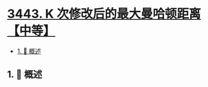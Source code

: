 # [3443. K 次修改后的最大曼哈顿距离【中等】](https://github.com/tnotesjs/TNotes.leetcode/tree/main/notes/3443.%20K%20%E6%AC%A1%E4%BF%AE%E6%94%B9%E5%90%8E%E7%9A%84%E6%9C%80%E5%A4%A7%E6%9B%BC%E5%93%88%E9%A1%BF%E8%B7%9D%E7%A6%BB%E3%80%90%E4%B8%AD%E7%AD%89%E3%80%91)

<!-- region:toc -->

- [1. 📝 概述](#1--概述)

<!-- endregion:toc -->

## 1. 📝 概述
